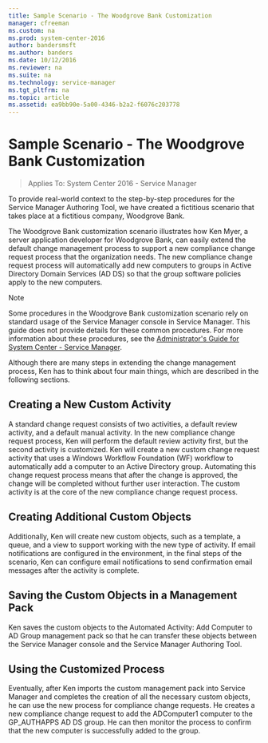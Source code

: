 ```yaml
---
title: Sample Scenario - The Woodgrove Bank Customization
manager: cfreeman
ms.custom: na
ms.prod: system-center-2016
author: bandersmsft
ms.author: banders
ms.date: 10/12/2016
ms.reviewer: na
ms.suite: na
ms.technology: service-manager
ms.tgt_pltfrm: na
ms.topic: article
ms.assetid: ea9bb90e-5a00-4346-b2a2-f6076c203778
---
```


# Sample Scenario - The Woodgrove Bank Customization

>Applies To: System Center 2016 - Service Manager

To provide real\-world context to the step\-by\-step procedures for the Service Manager Authoring Tool, we have created a fictitious scenario that takes place at a fictitious company, Woodgrove Bank.  

 The Woodgrove Bank customization scenario illustrates how Ken Myer, a server application developer for Woodgrove Bank, can easily extend the default change management process to support a new compliance change request process that the organization needs. The new compliance change request process will automatically add new computers to groups in Active Directory Domain Services \(AD&nbsp;DS\) so that the group software policies apply to the new computers.  

> [!NOTE]  
>  Some procedures in the Woodgrove Bank customization scenario rely on standard usage of the Service Manager console in Service Manager. This guide does not provide details for these common procedures. For more information about these procedures, see the [Administrator's Guide for System Center - Service Manager](admin-administering-system-center-2016-service-manager.md).  

 Although there are many steps in extending the change management process, Ken has to think about four main things, which are described in the following sections.  

## Creating a New Custom Activity  
 A standard change request consists of two activities, a default review activity, and a default manual activity. In the new compliance change request process, Ken will perform the default review activity first, but the second activity is customized. Ken will create a new custom change request activity that uses a Windows Workflow Foundation \(WF\) workflow to automatically add a computer to an Active&nbsp;Directory group. Automating this change request process means that after the change is approved, the change will be completed without further user interaction. The custom activity is at the core of the new compliance change request process.  

## Creating Additional Custom Objects  
 Additionally, Ken will create new custom objects, such as a template, a queue, and a view to support working with the new type of activity. If email notifications are configured in the environment, in the final steps of the scenario, Ken can configure email notifications to send confirmation email messages after the activity is complete.  

## Saving the Custom Objects in a Management Pack  
 Ken saves the custom objects to the Automated Activity: Add Computer to AD Group management pack so that he can transfer these objects between the Service Manager console and the Service Manager Authoring Tool.  

## Using the Customized Process  
 Eventually, after Ken imports the custom management pack into Service Manager and completes the creation of all the necessary custom objects, he can use the new process for compliance change requests. He creates a new compliance change request to add the ADComputer1 computer to the GP\_AUTHAPPS AD DS group. He can then monitor the process to confirm that the new computer is successfully added to the group.  
